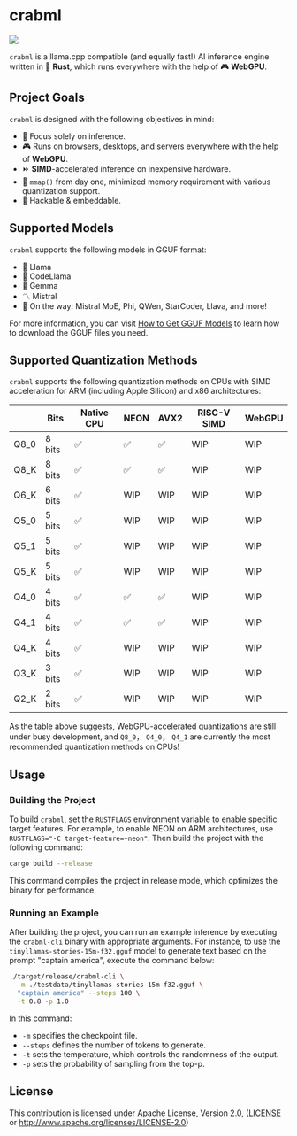 # crabml

[![](https://img.shields.io/discord/1111711408875393035?logo=discord&label=discord)](https://discord.gg/wbzqddT3QC)

`crabml` is a llama.cpp compatible (and equally fast!) AI inference engine written in 🦀 **Rust**, which runs everywhere with the help of 🎮 **WebGPU**.

## Project Goals

`crabml` is designed with the following objectives in mind:

- 🤖 Focus solely on inference.
- 🎮 Runs on browsers, desktops, and servers everywhere with the help of **WebGPU**.
- ⏩ **SIMD**-accelerated inference on inexpensive hardware.
- 💼 `mmap()` from day one, minimized memory requirement with various quantization support.
- 👾 Hackable & embeddable.

## Supported Models

`crabml` supports the following models in GGUF format:

- 🦙 Llama
- 🦙 CodeLlama
- 🦙 Gemma
- 〽️ Mistral
- 🚄 On the way: Mistral MoE, Phi, QWen, StarCoder, Llava, and more!

For more information, you can visit [How to Get GGUF Models](https://github.com/crabml/crabml/blob/main/docs/how-to-get-gguf-models.md) to learn how to download the GGUF files you need.

## Supported Quantization Methods

`crabml` supports the following quantization methods on CPUs with SIMD acceleration for ARM (including Apple Silicon) and x86 architectures:

|      | Bits   | Native CPU | NEON | AVX2 | RISC-V SIMD | WebGPU |
|------|--------|------------|------|------|-------------|--------|
| Q8_0 | 8 bits | ✅          | ✅    | ✅    | WIP         | WIP    |
| Q8_K | 8 bits | ✅          | ✅    | ✅    | WIP         | WIP    |
| Q6_K | 6 bits | ✅          | WIP  | WIP  | WIP         | WIP    |
| Q5_0 | 5 bits | ✅          | WIP  | WIP  | WIP         | WIP    |
| Q5_1 | 5 bits | ✅          | WIP  | WIP  | WIP         | WIP    |
| Q5_K | 5 bits | ✅          | WIP  | WIP  | WIP         | WIP    |
| Q4_0 | 4 bits | ✅          | ✅    | ✅    | WIP         | WIP    |
| Q4_1 | 4 bits | ✅          | ✅    | ✅    | WIP         | WIP    |
| Q4_K | 4 bits | ✅          | WIP  | WIP  | WIP         | WIP    |
| Q3_K | 3 bits | ✅          | WIP  | WIP  | WIP         | WIP    |
| Q2_K | 2 bits | ✅          | WIP  | WIP  | WIP         | WIP    |

As the table above suggests, WebGPU-accelerated quantizations are still under busy development, and `Q8_0`， `Q4_0`， `Q4_1` are currently the most recommended quantization methods on CPUs!

## Usage

### Building the Project

To build `crabml`, set the `RUSTFLAGS` environment variable to enable specific target features. For example, to enable NEON on ARM architectures, use `RUSTFLAGS="-C target-feature=+neon"`. Then build the project with the following command:

```bash
cargo build --release
```

This command compiles the project in release mode, which optimizes the binary for performance.

### Running an Example

After building the project, you can run an example inference by executing the `crabml-cli` binary with appropriate arguments. For instance, to use the `tinyllamas-stories-15m-f32.gguf` model to generate text based on the prompt "captain america", execute the command below:

```bash
./target/release/crabml-cli \
  -m ./testdata/tinyllamas-stories-15m-f32.gguf \
  "captain america" --steps 100 \
  -t 0.8 -p 1.0
```

In this command:

- `-m` specifies the checkpoint file.
- `--steps` defines the number of tokens to generate.
- `-t` sets the temperature, which controls the randomness of the output.
- `-p` sets the probability of sampling from the top-p.

## License

This contribution is licensed under Apache License, Version 2.0, ([LICENSE](LICENSE) or <http://www.apache.org/licenses/LICENSE-2.0>)
